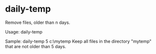 # daily-temp
Remove files, older than n days.

Usage: daily-temp <days> <directory>

Sample: daily-temp 5 c:\mytemp
Keep all files in the directory "mytemp" that are not older than 5 days.
